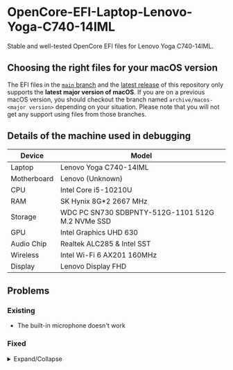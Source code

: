 # OpenCore-EFI-Laptop-Lenovo-Yoga-C740-14IML

Stable and well-tested OpenCore EFI files for Lenovo Yoga C740-14IML.

## Choosing the right files for your macOS version

The EFI files in the [`main` branch](https://github.com/ThrRip/OpenCore-EFI-Laptop-Lenovo-Yoga-C740-14IML/tree/main) and the [latest release](https://github.com/ThrRip/OpenCore-EFI-Laptop-Lenovo-Yoga-C740-14IML/releases/latest) of this repository only supports the **latest major version of macOS**. If you are on a previous macOS version, you should checkout the branch named `archive/macos-<major version>` depending on your situation. Please note that you will not get any support using files from those branches.

## Details of the machine used in debugging

| Device      | Model               |
| ----------- | ------------------- |
| Laptop      | Lenovo Yoga C740-14IML |
| Motherboard | Lenovo (Unknown)    |
| CPU         | Intel Core i5-10210U |
| RAM         | SK Hynix 8G\*2 2667 MHz |
| Storage     | WDC PC SN730 SDBPNTY-512G-1101 512G M.2 NVMe SSD |
| GPU         | Intel Graphics UHD 630 |
| Audio Chip  | Realtek ALC285 & Intel SST |
| Wireless    | Intel Wi-Fi 6 AX201 160MHz |
| Display     | Lenovo Display FHD  |

## Problems

### Existing

- The built-in microphone doesn't work

### Fixed

<details>
<summary>Expand/Collapse</summary>

_Sorted by date discovered, latest to oldest._

- The boot picker doesn't show up (neither when `Misc -> Boot -> PickerMode` is set to `Builtin` nor `External`)
  > Fixed by resetting NVRAM. But without knowing which entry in the boot picker is _Reset NVRAM_, some guesswork is required.
- The touch screen doesn't work
  > Fully fixed in [commit `db7a9ff`](https://github.com/ThrRip/OpenCore-EFI-Laptop-Lenovo-Yoga-C740-14IML/commit/db7a9ffc245359aa626bc25fc19adbdf59a663f3) (the upgrade to macOS Sonoma). It also worked in macOS versions prior to macOS Monterey by switching to `SSDT-XOSI` from `SSDT-GPI0`, adding XOSI patches, patching `VoodooI2CPCIController.cpp` **(thanks @MJYINMC)** and after a sleep. Now it works out of box.
- System Preferences app crashes (or freeze or throw a "Could not load ... preference pane" error) when trying to open the following panes:
  - Siri
  - Accessibility
  - Network
  - Bluetooth
  - Mouse
  > Fixed by removing `IntelBluetoothInjector.kext` and adding `BlueToolFixup.kext`, credit to [extra instructions for Monterey users](https://openintelwireless.github.io/IntelBluetoothFirmware/FAQ.html#what-additional-steps-should-i-do-to-make-bluetooth-work-on-macos-monterey-and-newer) by [OpenIntelWireless](https://github.com/OpenIntelWireless).
- OS start-up takes too long
  > Same cause and solution as the crash of System Preferences.
- Built-in audio output doesn't work
  > `AppleALC.kext` with `layout-id` `61` works.
- Unable to boot into macOS 11.0.1 Installer (Neither download and prepare within the OS, nor through a USB drive)
  > You have to set the value of DVMT pre-allocated by **patching the BIOS** (configuring related entries in the `config.plist` for OpenCore doesn't work on this device). See [here](https://zhuanlan.zhihu.com/p/266400995) for the instructions and **thanks @MJYINMC**.
- Stuck on `apfs_module_start... Previous shutdown cause...` while booting into the installer
  > Not problems with EFI files, solved after reflashing the USB Installer.
- Stuck on `IOG flags ... Generation from SMC report as ... IOPPF ...` while booting into the installer
  > Solved after fixing SSDTs, adding some kernel extensions, etc.
- Stuck on `[ PCI configuration end, bridges 2, devices 20 ]` while booting into the installer
  > Solved after reordering the SSDTs.

</details>
